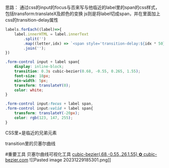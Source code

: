 
思路：
通过css的input的focus与否来写与他临近的label里的span的css样式，包括transform:translateX及颜色的变换
js则是将label切成span，并在里面加上css的transition-delay属性

```js
labels.forEach((label)=>{
    label.innerHTML = label.innerText
        .split('')
        .map((letter,idx) => `<span style='transition-delay:${idx * 50}ms'>${letter}</span>`)
        .join('');
})
```

```css
.form-control input + label span{
    display: inline-block;
    transition: 0.3s cubic-bezier(0.68, -0.55, 0.265, 1.55);
    font-size: 18px;
    min-width: 5px;
    transform: translateY(0);
    color: white;
}

.form-control input:focus + label span,
.form-control input:valid + label span{
    transform: translateY(-20px);
    color: rgb(123, 147, 255);
}
```

CSS里+是临近的兄弟元素

transition里的贝塞尔曲线

#重要工具 贝塞尔曲线可视化工具
[cubic-bezier(.68,-0.55,.26,1.55) ✿ cubic-bezier.com](https://cubic-bezier.com/#.68,-0.55,.26,1.55)
![[Pasted image 20231229185301.png]]